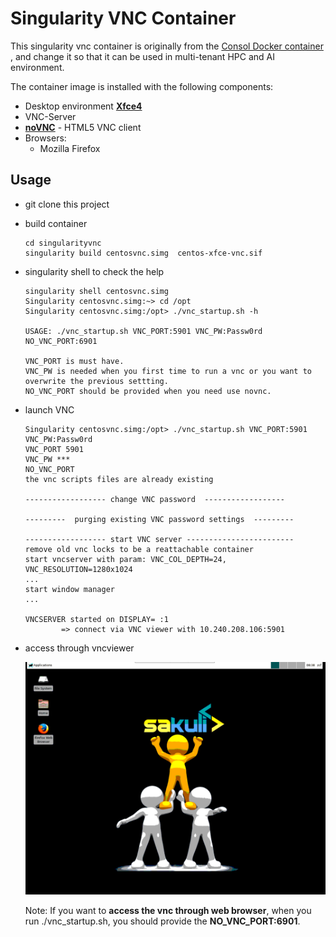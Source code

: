 # Singularity VNC Container

This singularity vnc container is originally from the [Consol Docker container](https://github.com/ConSol/docker-headless-vnc-container) , and change it so that it can be used in multi-tenant HPC  and AI environment.



The container image is installed with the following components:

* Desktop environment [**Xfce4**](http://www.xfce.org) 
* VNC-Server 
* [**noVNC**](https://github.com/novnc/noVNC) - HTML5 VNC client 
* Browsers:
  * Mozilla Firefox
  

## Usage
- git clone this project

- build container

  ```
  cd singularityvnc
  singularity build centosvnc.simg  centos-xfce-vnc.sif
  ```

- singularity shell to check the help

  ```
  singularity shell centosvnc.simg 
  Singularity centosvnc.simg:~> cd /opt
  Singularity centosvnc.simg:/opt> ./vnc_startup.sh -h
  
  USAGE: ./vnc_startup.sh VNC_PORT:5901 VNC_PW:Passw0rd NO_VNC_PORT:6901
  
  VNC_PORT is must have.
  VNC_PW is needed when you first time to run a vnc or you want to overwrite the previous settting.
  NO_VNC_PORT should be provided when you need use novnc.
  
  ```

- launch VNC

      Singularity centosvnc.simg:/opt> ./vnc_startup.sh VNC_PORT:5901 VNC_PW:Passw0rd
      VNC_PORT 5901
      VNC_PW ***
      NO_VNC_PORT
      the vnc scripts files are already existing
      
      ------------------ change VNC password  ------------------
      
      ---------  purging existing VNC password settings  ---------
      
      ------------------ start VNC server ------------------------
      remove old vnc locks to be a reattachable container
      start vncserver with param: VNC_COL_DEPTH=24, VNC_RESOLUTION=1280x1024
      ...
      start window manager
      ...
      
      VNCSERVER started on DISPLAY= :1
              => connect via VNC viewer with 10.240.208.106:5901

* access through vncviewer

  ![VNC Desktop access via VNC Viewer](./vnc.png)

  Note: If you want to **access the vnc through web browser**,  when you run ./vnc_startup.sh, you should provide the **NO_VNC_PORT:6901**.
